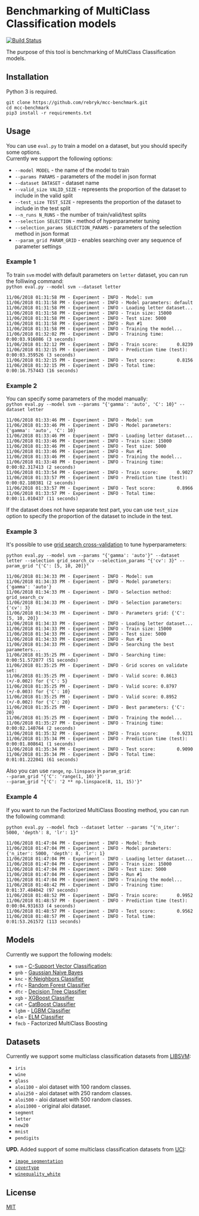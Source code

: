 # Benchmarking of MultiClass Classification models
[![Build Status](https://travis-ci.com/rebryk/mcc-benchmark.svg?branch=master)](https://travis-ci.com/rebryk/mcc-benchmark)

The purpose of this tool is benchmarking of MultiClass Classification models.

## Installation
Python 3 is required.
```
git clone https://github.com/rebryk/mcc-benchmark.git
cd mcc-benchmark
pip3 install -r requirements.txt
```

## Usage
You can use `eval.py` to train a model on a dataset, but you should specify some options. <br>
Currently we support the following options:
* `--model MODEL` - the name of the model to train
* `--params PARAMS` - parameters of the model in json format
* `--dataset DATASET` - dataset name
* `--valid_size VALID_SIZE` - represents the proportion of the dataset to include in the valid split
* `--test_size TEST_SIZE` - represents the proportion of the dataset to include in the test split
* `--n_runs N_RUNS` - the number of train/valid/test splits 
* `--selection SELECTION` - method of hyperparameter tuning
* `--selection_params SELECTION_PARAMS` - parameters of the selection method in json format
* `--param_grid PARAM_GRID` - enables searching over any sequence of parameter settings

### Example 1
To train `svm` model with default parameters on `letter` dataset, you can run the folliwing command: <br>
`python eval.py --model svm --dataset letter` 

```
11/06/2018 01:31:58 PM - Experiment - INFO - Model: svm
11/06/2018 01:31:58 PM - Experiment - INFO - Model parameters: default
11/06/2018 01:31:58 PM - Experiment - INFO - Loading letter dataset...
11/06/2018 01:31:58 PM - Experiment - INFO - Train size: 15000
11/06/2018 01:31:58 PM - Experiment - INFO - Test size: 5000
11/06/2018 01:31:58 PM - Experiment - INFO - Run #1
11/06/2018 01:31:58 PM - Experiment - INFO - Training the model...
11/06/2018 01:32:02 PM - Experiment - INFO - Training time: 0:00:03.916086 (3 seconds)
11/06/2018 01:32:12 PM - Experiment - INFO - Train score:       0.8239
11/06/2018 01:32:15 PM - Experiment - INFO - Prediction time (test): 0:00:03.359526 (3 seconds)
11/06/2018 01:32:15 PM - Experiment - INFO - Test score:        0.8156
11/06/2018 01:32:15 PM - Experiment - INFO - Total time: 0:00:16.757443 (16 seconds)
```

### Example 2
You can specify some parameters of the model manually: <br>
`python eval.py --model svm --params "{'gamma': 'auto', 'C': 10}" --dataset letter`

```
11/06/2018 01:33:46 PM - Experiment - INFO - Model: svm
11/06/2018 01:33:46 PM - Experiment - INFO - Model parameters: {'gamma': 'auto', 'C': 10}
11/06/2018 01:33:46 PM - Experiment - INFO - Loading letter dataset...
11/06/2018 01:33:46 PM - Experiment - INFO - Train size: 15000
11/06/2018 01:33:46 PM - Experiment - INFO - Test size: 5000
11/06/2018 01:33:46 PM - Experiment - INFO - Run #1
11/06/2018 01:33:46 PM - Experiment - INFO - Training the model...
11/06/2018 01:33:48 PM - Experiment - INFO - Training time: 0:00:02.317413 (2 seconds)
11/06/2018 01:33:54 PM - Experiment - INFO - Train score:       0.9027
11/06/2018 01:33:57 PM - Experiment - INFO - Prediction time (test): 0:00:02.180381 (2 seconds)
11/06/2018 01:33:57 PM - Experiment - INFO - Test score:        0.8966
11/06/2018 01:33:57 PM - Experiment - INFO - Total time: 0:00:11.010437 (11 seconds)
```

If the dataset does not have separate test part, you can use `test_size` option to specify the proportion of the dataset to include in the test.

### Example 3
It's possible to use [grid search cross-validation](http://scikit-learn.org/stable/modules/generated/sklearn.model_selection.GridSearchCV.html) to tune hyperparameters:
```
python eval.py --model svm --params "{'gamma': 'auto'}" --dataset letter --selection grid_search_cv --selection_params "{'cv': 3}" --param_grid "{'C': [5, 10, 20]}"
```

```
11/06/2018 01:34:33 PM - Experiment - INFO - Model: svm
11/06/2018 01:34:33 PM - Experiment - INFO - Model parameters: {'gamma': 'auto'}
11/06/2018 01:34:33 PM - Experiment - INFO - Selection method: grid_search_cv
11/06/2018 01:34:33 PM - Experiment - INFO - Selection parameters: {'cv': 3}
11/06/2018 01:34:33 PM - Experiment - INFO - Parameters grid: {'C': [5, 10, 20]}
11/06/2018 01:34:33 PM - Experiment - INFO - Loading letter dataset...
11/06/2018 01:34:33 PM - Experiment - INFO - Train size: 15000
11/06/2018 01:34:33 PM - Experiment - INFO - Test size: 5000
11/06/2018 01:34:33 PM - Experiment - INFO - Run #1
11/06/2018 01:34:33 PM - Experiment - INFO - Searching the best parameters...
11/06/2018 01:35:25 PM - Experiment - INFO - Searching time: 0:00:51.572077 (51 seconds)
11/06/2018 01:35:25 PM - Experiment - INFO - Grid scores on validate set:
11/06/2018 01:35:25 PM - Experiment - INFO - Valid score: 0.8613 (+/-0.002) for {'C': 5}
11/06/2018 01:35:25 PM - Experiment - INFO - Valid score: 0.8797 (+/-0.003) for {'C': 10}
11/06/2018 01:35:25 PM - Experiment - INFO - Valid score: 0.8952 (+/-0.002) for {'C': 20}
11/06/2018 01:35:25 PM - Experiment - INFO - Best parameters: {'C': 20}
11/06/2018 01:35:25 PM - Experiment - INFO - Training the model...
11/06/2018 01:35:27 PM - Experiment - INFO - Training time: 0:00:02.140764 (2 seconds)
11/06/2018 01:35:32 PM - Experiment - INFO - Train score:       0.9231
11/06/2018 01:35:34 PM - Experiment - INFO - Prediction time (test): 0:00:01.808641 (1 seconds)
11/06/2018 01:35:34 PM - Experiment - INFO - Test score:        0.9090
11/06/2018 01:35:34 PM - Experiment - INFO - Total time: 0:01:01.222041 (61 seconds)
```

Also you can use `range`, `np.linspace` in `param_grid`: <br>
`--param_grid "{'C': 'range(1, 10)'}"` <br>
`--param_grid "{'C': '2 ** np.linspace(8, 11, 15)'}"`

### Example 4
If you want to run the Factorized MultiClass Boosting method, you can run the following command: <br>
```
python eval.py --model fmcb --dataset letter --params "{'n_iter': 5000, 'depth': 8, 'lr': 1}"
```

```
11/06/2018 01:47:04 PM - Experiment - INFO - Model: fmcb
11/06/2018 01:47:04 PM - Experiment - INFO - Model parameters: {'n_iter': 5000, 'depth': 8, 'lr': 1}
11/06/2018 01:47:04 PM - Experiment - INFO - Loading letter dataset...
11/06/2018 01:47:04 PM - Experiment - INFO - Train size: 15000
11/06/2018 01:47:04 PM - Experiment - INFO - Test size: 5000
11/06/2018 01:47:04 PM - Experiment - INFO - Run #1
11/06/2018 01:47:04 PM - Experiment - INFO - Training the model...
11/06/2018 01:48:42 PM - Experiment - INFO - Training time: 0:01:37.484042 (97 seconds)
11/06/2018 01:48:52 PM - Experiment - INFO - Train score:       0.9952
11/06/2018 01:48:57 PM - Experiment - INFO - Prediction time (test): 0:00:04.931633 (4 seconds)
11/06/2018 01:48:57 PM - Experiment - INFO - Test score:        0.9562
11/06/2018 01:48:57 PM - Experiment - INFO - Total time: 0:01:53.261572 (113 seconds)
```

## Models
Currently we support the following models:
* `svm` - [C-Support Vector Classification](http://scikit-learn.org/stable/modules/generated/sklearn.svm.SVC.html)
* `gnb` - [Gaussian Naive Bayes](https://scikit-learn.org/stable/modules/generated/sklearn.naive_bayes.GaussianNB.html)
* `knc` - [K-Neighbors Classifier](https://scikit-learn.org/stable/modules/generated/sklearn.neighbors.KNeighborsClassifier.html) 
* `rfc` - [Random Forest Classifier](https://scikit-learn.org/stable/modules/generated/sklearn.ensemble.RandomForestClassifier.html)
* `dtc` - [Decision Tree Classifier](https://scikit-learn.org/stable/modules/generated/sklearn.tree.DecisionTreeClassifier.html)
* `xgb` - [XGBoost Classifier](https://xgboost.readthedocs.io/en/latest/python/python_api.html#xgboost.XGBClassifier/)
* `cat` - [CatBoost Classifier](https://tech.yandex.com/catboost/doc/dg/concepts/python-reference_catboostclassifier-docpage/)
* `lgbm` - [LGBM Classifier](https://lightgbm.readthedocs.io/en/latest/Python-API.html#lightgbm.LGBMClassifier)
* `elm` - [ELM Classifier](https://github.com/dclambert/Python-ELM)
* `fmcb` - Factorized MultiClass Boosting

## Datasets
Currently we support some multiclass classification datasets from [LIBSVM](https://www.csie.ntu.edu.tw/~cjlin/libsvmtools/datasets/multiclass.html):
* `iris`
* `wine`
* `glass`
* `aloi100` - aloi dataset with 100 random classes.
* `aloi250` - aloi dataset with 250 random classes.
* `aloi500` - aloi dataset with 500 random classes.
* `aloi1000` - original aloi dataset.
* `segment`
* `letter`
* `new20`
* `mnist`
* `pendigits`

**UPD.** Added support of some multiclass classification datasets from [UCI](http://archive.ics.uci.edu/ml/index.php):
* [`image_segmentation`](http://archive.ics.uci.edu/ml/datasets/image+segmentation)
* [`covertype`](https://archive.ics.uci.edu/ml/datasets/Covertype)
* [`winequality_white`](https://archive.ics.uci.edu/ml/datasets/wine+quality)

## License
[MIT](LICENSE)
